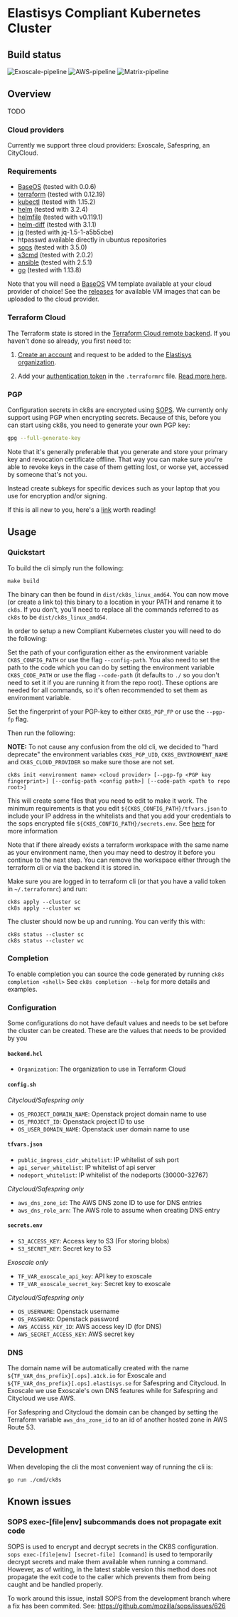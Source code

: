 Elastisys Compliant Kubernetes Cluster
======================================

## Build status

![Exoscale-pipeline](https://github.com/elastisys/ck8s/workflows/Exoscale-pipeline/badge.svg)
![AWS-pipeline](https://github.com/elastisys/ck8s/workflows/AWS-pipeline/badge.svg)
![Matrix-pipeline](https://github.com/elastisys/ck8s/workflows/Matrix-pipeline/badge.svg)

## Overview

TODO

### Cloud providers

Currently we support three cloud providers: Exoscale, Safespring, an
CityCloud.

### Requirements

- [BaseOS](https://github.com/elastisys/ck8s-base-vm) (tested with 0.0.6)
- [terraform](https://www.terraform.io/downloads.html) (tested with 0.12.19)
- [kubectl](https://github.com/kubernetes/kubernetes/releases) (tested with 1.15.2)
- [helm](https://github.com/helm/helm/releases) (tested with 3.2.4)
- [helmfile](https://github.com/roboll/helmfile) (tested with v0.119.1)
- [helm-diff](https://github.com/databus23/helm-diff) (tested with 3.1.1)
- [jq](https://github.com/stedolan/jq) (tested with jq-1.5-1-a5b5cbe)
- htpasswd available directly in ubuntus repositories
- [sops](https://github.com/mozilla/sops) (tested with 3.5.0)
- [s3cmd](https://s3tools.org/s3cmd) (tested with 2.0.2)
- [ansible](https://www.ansible.com) (tested with 2.5.1)
- [go](https://golang.org) (tested with 1.13.8)

Note that you will need a [BaseOS](https://github.com/elastisys/ck8s-base-vm)
VM template available at your cloud provider of choice!
See the [releases](https://github.com/elastisys/ck8s-base-vm/releases) for
available VM images that can be uploaded to the cloud provider.

### Terraform Cloud

The Terraform state is stored in the
[Terraform Cloud remote backend](https://www.terraform.io/docs/backends/types/remote.html).
If you haven't done so already, you first need to:

1. [Create an account](https://app.terraform.io/signup/account) and request to
be added to the
[Elastisys organization](https://app.terraform.io/app/elastisys).

2. Add your
[authentication token](https://app.terraform.io/app/settings/tokens)
in the `.terraformrc` file.
[Read more here](https://www.terraform.io/docs/enterprise/free/index.html#configure-access-for-the-terraform-cli).

### PGP

Configuration secrets in ck8s are encrypted using
[SOPS](https://github.com/mozilla/sops). We currently only support using PGP
when encrypting secrets. Because of this, before you can start using ck8s,
you need to generate your own PGP key:

```bash
gpg --full-generate-key
```

Note that it's generally preferable that you generate and store your primary
key and revocation certificate offline. That way you can make sure you're able
to revoke keys in the case of them getting lost, or worse yet, accessed by
someone that's not you.

Instead create subkeys for specific devices such as your laptop that you use
for encryption and/or signing.

If this is all new to you, here's a
[link](https://riseup.net/en/security/message-security/openpgp/best-practices)
worth reading!

## Usage

### Quickstart

To build the cli simply run the following:

```
make build
```

The binary can then be found in `dist/ck8s_linux_amd64`. You can now move (or create a link to) this binary to a
location in your PATH and rename it to `ck8s`. If you don't, you'll need to replace all the commands referred to as
`ck8s` to be `dist/ck8s_linux_amd64`.

In order to setup a new Compliant Kubernetes cluster you will need to do the following:

Set the path of your configuration either as the environment variable `CK8S_CONFIG_PATH` or use the flag
`--config-path`. You also need to set the path to the code which you can do by setting the environment variable
`CK8S_CODE_PATH` or use the flag `--code-path` (it defaults to `./` so you don't need to set it if you are running it
from the repo root). These options are needed for all commands, so it's often recommended to set them as environment
variable.

Set the fingerprint of your PGP-key to either `CK8S_PGP_FP` or use the `--pgp-fp` flag.

Then run the following:

**NOTE:** To not cause any confusion from the old cli, we decided to "hard deprecate" the environment variables
`CK8S_PGP_UID`, `CK8S_ENVIRONMENT_NAME` and `CK8S_CLOUD_PROVIDER` so make sure those are not set.

```
ck8s init <environment name> <cloud provider> [--pgp-fp <PGP key fingerprint>] [--config-path <config path>] [--code-path <path to repo root>]
```

This will create some files that you need to edit to make it work. The minimum requirements is that you edit
`${CK8S_CONFIG_PATH}/tfvars.json` to include your IP address in the whitelists and that you add your credentials to
the sops encrypted file `${CK8S_CONFIG_PATH}/secrets.env`.
See [here](#configuration) for more information

Note that if there already exists a terraform workspace with the same name as your environment name, then you may need to destroy it
before you continue to the next step. You can remove the workspace either through the terraform cli or via the backend it is stored in.

Make sure you are logged in to terraform cli (or that you have a valid token in `~/.terraformrc`) and run:

```
ck8s apply --cluster sc
ck8s apply --cluster wc
```

The cluster should now be up and running. You can verify this with:

```
ck8s status --cluster sc
ck8s status --cluster wc
```

### Completion

To enable completion you can source the code generated by running `ck8s completion <shell>`
See `ck8s completion --help` for more details and examples.

### Configuration

Some configurations do not have default values and needs to be set before the cluster can be created. These are the
values that needs to be provided by you

#### `backend.hcl`

* `Organization`: The organization to use in Terraform Cloud

#### `config.sh`

*Citycloud/Safespring only*

* `OS_PROJECT_DOMAIN_NAME`: Openstack project domain name to use
* `OS_PROJECT_ID`: Openstack project ID to use
* `OS_USER_DOMAIN_NAME`: Openstack user domain name to use

#### `tfvars.json`

* `public_ingress_cidr_whitelist`: IP whitelist of ssh port
* `api_server_whitelist`: IP whitelist of api server
* `nodeport_whitelist`: IP whitelist of the nodeports (30000-32767)

*Citycloud/Safespring only*

* `aws_dns_zone_id`: The AWS DNS zone ID to use for DNS entries
* `aws_dns_role_arn`: The AWS role to assume when creating DNS entry

#### `secrets.env`

* `S3_ACCESS_KEY`: Access key to S3 (For storing blobs)
* `S3_SECRET_KEY`: Secret key to S3

*Exoscale only*

* `TF_VAR_exoscale_api_key`: API key to exoscale
* `TF_VAR_exoscale_secret_key`: Secret key to exoscale

*Citycloud/Safespring only*

* `OS_USERNAME`: Openstack username
* `OS_PASSWORD`: Openstack password
* `AWS_ACCESS_KEY_ID`: AWS access key ID (for DNS)
* `AWS_SECRET_ACCESS_KEY`: AWS secret key

### DNS

The domain name will be automatically created with the name
`${TF_VAR_dns_prefix}[.ops].a1ck.io` for Exoscale and
`${TF_VAR_dns_prefix}[.ops].elastisys.se` for Safespring and Citycloud.
In Exoscale we use Exoscale's own DNS features while for Safespring and Citycloud we use AWS.

For Safespring and Citycloud the domain can be changed by setting the Terraform variable
`aws_dns_zone_id` to an id of another hosted zone in AWS Route 53.

## Development

When developing the cli the most convenient way of running the cli is:

```
go run ./cmd/ck8s
```

## Known issues

### SOPS exec-[file|env] subcommands does not propagate exit code

SOPS is used to encrypt and decrypt secrets in the CK8S configuration.
`sops exec-[file|env] [secret-file] [command]` is used to temporarily decrypt
secrets and make them available when running a command. However, as of writing,
in the latest stable version this method does not propagate the exit code to
the caller which prevents them from being caught and be handled properly.

To work around this issue, install SOPS from the development branch where a fix
has been commited.
See: https://github.com/mozilla/sops/issues/626

